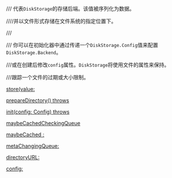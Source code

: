 /// 代表`DiskStorage`的存储后端。该值被序列化为数据。

////并以文件形式存储在文件系统的指定位置下。

///

/// 你可以在初始化器中通过传递一个`DiskStorage.Config`值来配置`DiskStorage.Backend`。

///或在创建后修改`config`属性。`DiskStorage`将使用文件的属性来保持。

///跟踪一个文件的过期或大小限制。

[store(value:](https://www.notion.so/store-value-dcb459b0223245fa842a043ab48bc78d)

[prepareDirectory() throws](https://www.notion.so/prepareDirectory-throws-b95da2dd085a48a49a801318f4a01675)

[init(config: Config) throws](https://www.notion.so/init-config-Config-throws-74c0afb80fd64053889eb0c3be882eb9)

[maybeCachedCheckingQueue](https://www.notion.so/maybeCachedCheckingQueue-6d56add611624c7695c9650970e7a18d)

[maybeCached :](https://www.notion.so/maybeCached-fade2ed956654ccabecd1710fbd807ab)

[metaChangingQueue:](https://www.notion.so/metaChangingQueue-9b88fab382264df696d8a7ad2d47c563)

[directoryURL:](https://www.notion.so/directoryURL-74bac4d9f4774a59b40019ede54e7b09)

[config:](https://www.notion.so/config-1555f1d62023498a927e9558b881f422)